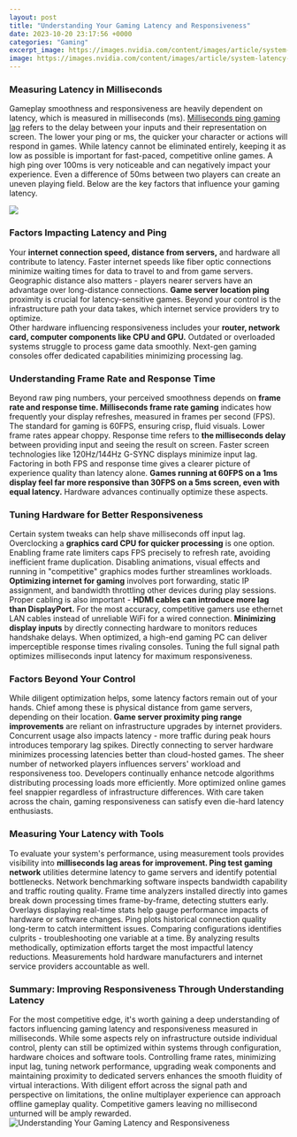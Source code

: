 ```yaml
---
layout: post
title: "Understanding Your Gaming Latency and Responsiveness"
date: 2023-10-20 23:17:56 +0000
categories: "Gaming"
excerpt_image: https://images.nvidia.com/content/images/article/system-latency-optimization-guide/nvidia-latency-optimization-guide-apex-legends-fortnite-render-present-latency.png
image: https://images.nvidia.com/content/images/article/system-latency-optimization-guide/nvidia-latency-optimization-guide-apex-legends-fortnite-render-present-latency.png
---
```


### Measuring Latency in Milliseconds
Gameplay smoothness and responsiveness are heavily dependent on latency, which is measured in milliseconds (ms). [Milliseconds ping gaming lag](https://store.fi.io.vn/womens-funny-saint-bernard-lover-graphic-women-girls-st-bernard-1) refers to the delay between your inputs and their representation on screen. The lower your ping or ms, the quicker your character or actions will respond in games. 
While latency cannot be eliminated entirely, keeping it as low as possible is important for fast-paced, competitive online games. A high ping over 100ms is very noticeable and can negatively impact your experience. Even a difference of 50ms between two players can create an uneven playing field. Below are the key factors that influence your gaming latency.

![](https://images.nvidia.com/geforce-com/international/images/reflex-low-latency-platform/nvidia-reflex-end-to-end-system-latency-terminology.png)
### Factors Impacting Latency and Ping
Your **internet connection speed, distance from servers,** and hardware all contribute to latency. Faster internet speeds like fiber optic connections minimize waiting times for data to travel to and from game servers. 
Geographic distance also matters - players nearer servers have an advantage over long-distance connections. **Game server location ping** proximity is crucial for latency-sensitive games. Beyond your control is the infrastructure path your data takes, which internet service providers try to optimize.   
Other hardware influencing responsiveness includes your **router, network card, computer components like CPU and GPU.** Outdated or overloaded systems struggle to process game data smoothly. Next-gen gaming consoles offer dedicated capabilities minimizing processing lag.
### Understanding Frame Rate and Response Time
Beyond raw ping numbers, your perceived smoothness depends on **frame rate and response time. Milliseconds frame rate gaming** indicates how frequently your display refreshes, measured in frames per second (FPS). 
The standard for gaming is 60FPS, ensuring crisp, fluid visuals. Lower frame rates appear choppy. Response time refers to **the milliseconds delay** between providing input and seeing the result on screen. Faster screen technologies like 120Hz/144Hz G-SYNC displays minimize input lag.
Factoring in both FPS and response time gives a clearer picture of experience quality than latency alone. **Games running at 60FPS on a 1ms display feel far more responsive than 30FPS on a 5ms screen, even with equal latency.** Hardware advances continually optimize these aspects.
### Tuning Hardware for Better Responsiveness 
Certain system tweaks can help shave milliseconds off input lag. Overclocking a **graphics card CPU for quicker processing** is one option. Enabling frame rate limiters caps FPS precisely to refresh rate, avoiding inefficient frame duplication. 
Disabling animations, visual effects and running in "competitive" graphics modes further streamlines workloads. **Optimizing internet for gaming** involves port forwarding, static IP assignment, and bandwidth throttling other devices during play sessions. 
Proper cabling is also important - **HDMI cables can introduce more lag than DisplayPort.** For the most accuracy, competitive gamers use ethernet LAN cables instead of unreliable WiFi for a wired connection. **Minimizing display inputs** by directly connecting hardware to monitors reduces handshake delays.
When optimized, a high-end gaming PC can deliver imperceptible response times rivaling consoles. Tuning the full signal path optimizes milliseconds input latency for maximum responsiveness.
### Factors Beyond Your Control
While diligent optimization helps, some latency factors remain out of your hands. Chief among these is physical distance from game servers, depending on their location. **Game server proximity ping range improvements** are reliant on infrastructure upgrades by internet providers. 
Concurrent usage also impacts latency - more traffic during peak hours introduces temporary lag spikes. Directly connecting to server hardware minimizes processing latencies better than cloud-hosted games. The sheer number of networked players influences servers' workload and responsiveness too.
Developers continually enhance netcode algorithms distributing processing loads more efficiently. More optimized online games feel snappier regardless of infrastructure differences. With care taken across the chain, gaming responsiveness can satisfy even die-hard latency enthusiasts.
### Measuring Your Latency with Tools
To evaluate your system's performance, using measurement tools provides visibility into **milliseconds lag areas for improvement. Ping test gaming network** utilities determine latency to game servers and identify potential bottlenecks. 
Network benchmarking software inspects bandwidth capability and traffic routing quality. Frame time analyzers installed directly into games break down processing times frame-by-frame, detecting stutters early. Overlays displaying real-time stats help gauge performance impacts of hardware or software changes. 
Ping plots historical connection quality long-term to catch intermittent issues. Comparing configurations identifies culprits - troubleshooting one variable at a time. By analyzing results methodically, optimization efforts target the most impactful latency reductions. Measurements hold hardware manufacturers and internet service providers accountable as well.
### Summary: Improving Responsiveness Through Understanding Latency
For the most competitive edge, it's worth gaining a deep understanding of factors influencing gaming latency and responsiveness measured in milliseconds. While some aspects rely on infrastructure outside individual control, plenty can still be optimized within systems through configuration, hardware choices and software tools. 
Controlling frame rates, minimizing input lag, tuning network performance, upgrading weak components and maintaining proximity to dedicated servers enhances the smooth fluidity of virtual interactions. With diligent effort across the signal path and perspective on limitations, the online multiplayer experience can approach offline gameplay quality. Competitive gamers leaving no millisecond unturned will be amply rewarded.
![Understanding Your Gaming Latency and Responsiveness](https://images.nvidia.com/content/images/article/system-latency-optimization-guide/nvidia-latency-optimization-guide-apex-legends-fortnite-render-present-latency.png)